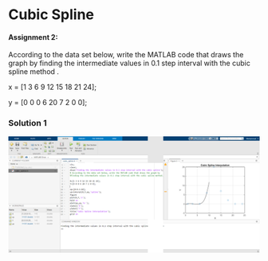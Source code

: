 # Cubic Spline

#### Assignment 2:
According to the data set below, write the MATLAB code that draws the graph by finding the intermediate values ​​in 0.1 step interval with the cubic spline method .

<p>x = [1 3 6 9 12 15 18 21 24];</p>
<p>y = [0 0 0 6 20 7 2 0 0];</p>

### Solution 1

<img src="output.png" width="800">